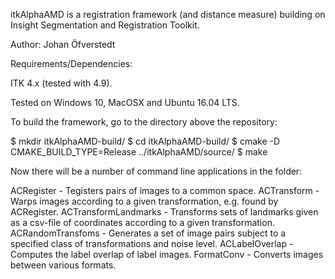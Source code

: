 
itkAlphaAMD is a registration framework (and distance measure) building on Insight Segmentation and Registration Toolkit.

Author: Johan Öfverstedt

Requirements/Dependencies:

ITK 4.x (tested with 4.9).

Tested on Windows 10, MacOSX and Ubuntu 16.04 LTS.

To build the framework, go to the directory above the repository:

$ mkdir itkAlphaAMD-build/
$ cd itkAlphaAMD-build/
$ cmake -D CMAKE_BUILD_TYPE=Release ../itkAlphaAMD/source/
$ make

Now there will be a number of command line applications in the folder:

ACRegister - Tegisters pairs of images to a common space.
ACTransform - Warps images according to a given transformation, e.g. found by ACRegister.
ACTransformLandmarks - Transforms sets of landmarks given as a csv-file of coordinates according to a given transformation.
ACRandomTransfoms - Generates a set of image pairs subject to a specified class of transformations and noise level.
ACLabelOverlap - Computes the label overlap of label images.
FormatConv - Converts images between various formats.



